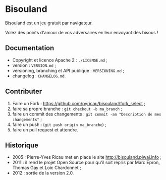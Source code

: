 Bisouland
=========

Bisouland est un jeu gratuit par navigateur.

Volez des points d'amour de vos adversaires en leur envoyant des bisous !

Documentation
-------------

* Copyright et licence Apache 2 : `./LICENSE.md` ;
* version : `VERSION.md` ;
* versioning, branching et API publique : `VERSIONING.md` ;
* changelog : `CHANGELOG.md`.

Contributer
------------

1. Faire un Fork : https://github.com/pyricau/bisouland/fork_select ;
2. faire sa propre branche : `git checkout -b ma_branch` ;
3. faire un commit des changements : `git commit -am "Description de mes changements"` ;
4. faire un push : (`git push origin ma_branche`) ;
5. faire un pull request et attendre.

Historique
----------

* 2005 : Pierre-Yves Ricau met en place le site http://bisouland.piwai.info ;
* 2011 : il rend le projet Open Source pour qu'il soit repris par Marc Epron, Thomas Gay et Loic Chardonnet ;
* 2012 : sortie de la version 2.0.
